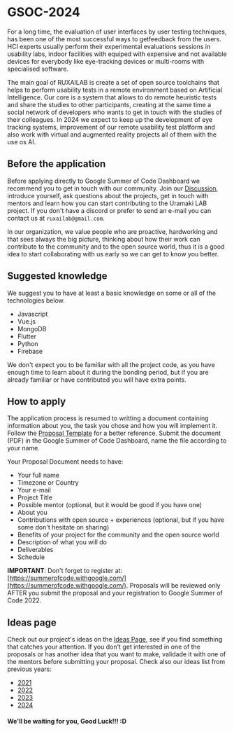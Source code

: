 # GSOC-2024

For a long time, the evaluation of user interfaces by user testing techniques, has been one of the most successful ways to getfeedback from the users. HCI experts usually perform their experimental evaluations sessions in usability labs, indoor facilities with equiped with expensive and not available devices for everybody like eye-tracking devices or multi-rooms with specialised software.

The main goal of RUXAILAB is create a set of open source toolchains that helps to perform usability tests in a remote environment based on Artificial Intelligence. Our core is a system that allows to do remote heuristic tests and share the studies to other participants, creating at the same time a social network of developers who wants to get in touch with the studies of their colleagues. In 2024 we expect to keep up the development of eye tracking systems, improvement of our remote usability test platform and also work with virtual and augmented reality projects all of them with the use os AI.

## Before the application

Before applying directly to Google Summer of Code Dashboard we recommend you to get in touch with our community. Join our [Discussion](https://github.com/ruxailab/RUXAILAB/discussions), introduce yourself, ask questions about the projects, get in touch with mentors and learn how you can start contributing to the Uramaki LAB project. If you don't have a discord or prefer to send an e-mail you can contact us at `ruxailab@gmail.com`.

In our organization, we value people who are proactive, hardworking and that sees always the big picture, thinking about how their work can contribute to the community and to the open source world, thus it is a good idea to start collaborating with us early so we can get to know you better.

## Suggested knowledge

We suggest you to have at least a basic knowledge on some or all of the technologies below.

- Javascript
- Vue.js
- MongoDB
- Flutter
- Python
- Firebase

We don't expect you to be familiar with all the project code, as you have enough time to learn about it during the bonding period, but if you are already familiar or have contributed you will have extra points.

## How to apply

The application process is resumed to writting a document containing information about you, the task you chose and how you will implement it. Follow the [Proposal Template](/proposal-template.docx) for a better reference. Submit the document (PDF) in the Google Summer of Code Dashboard, name the file according to your name.

Your Proposal Document needs to have:

- Your full name
- Timezone or Country
- Your e-mail
- Project Title
- Possible mentor (optional, but it would be good if you have one)
- About you
- Contributions with open source + experiences (optional, but if you have some don't hesitate on sharing)
- Benefits of your project for the community and the open source world
- Description of what you will do
- Deliverables
- Schedule

**IMPORTANT**: Don't forget to register at: [https://summerofcode.withgoogle.com/](https://summerofcode.withgoogle.com/). Proposals will be reviewed only AFTER you submit the proposal and your registration to Google Summer of Code 2022.

## Ideas page

Check out our project's ideas on the [Ideas Page](/ideas2024.md), see if you find something that catches your attention. If you don't get interested in one of the proposals or has another idea that you want to make, validade it with one of the mentors before submitting your proposal. Check also our ideas list from previous years:

- [2021](/ideas2021.md)
- [2022](/ideas2022.md)
- [2023](/ideas2023.md)
- [2024](/ideas2024.md)

#### We'll be waiting for you, Good Luck!!! :D
